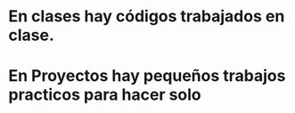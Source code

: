 # En clases hay códigos trabajados en clase.
# En Proyectos hay pequeños trabajos practicos para hacer solo